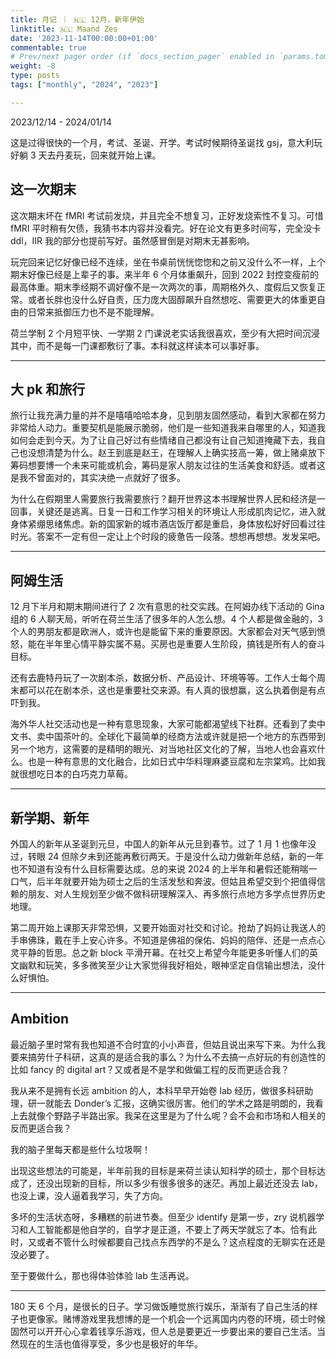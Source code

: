 ```yaml
---
title: 月记 ｜ 🇳🇱 12月，新年伊始
linktitle: 🇳🇱 Maand Zes
date: '2023-11-14T00:00:00+01:00'
commentable: true
# Prev/next pager order (if `docs_section_pager` enabled in `params.toml`)
weight: -8
type: posts
tags: ["monthly", "2024", "2023"]

---
```


2023/12/14 - 2024/01/14

这是过得很快的一个月，考试、圣诞、开学。考试时候期待圣诞找 gsj，意大利玩好躺 3 天去丹麦玩，回来就开始上课。

## 这一次期末

这次期末坏在 fMRI 考试前发烧，并且完全不想复习，正好发烧索性不复习。可惜 fMRI 平时稍有欠债，我猜书本内容并没看完。好在论文有更多时间写，完全没卡 ddl，IIR 我的部分也提前写好。虽然感冒倒是对期末无甚影响。

玩完回来记忆好像已经不连续，坐在书桌前恍恍惚惚和之前又没什么不一样，上个期末好像已经是上辈子的事。来半年 6 个月体重飙升，回到 2022 封控变瘦前的最高体重。期末季经期不调好像不是一次两次的事，周期格外久、度假后又恢复正常。或者长胖也没什么好自责，压力庞大固醇飙升自然想吃、需要更大的体重更自由的日常来抵御压力也不是不能理解。

荷兰学制 2 个月短平快、一学期 2 门课说老实话我很喜欢，至少有大把时间沉浸其中，而不是每一门课都敷衍了事。本科就这样读本可以事好事。

---

## 大 pk 和旅行

旅行让我充满力量的并不是嘻嘻哈哈本身，见到朋友固然感动，看到大家都在努力非常给人动力。重要契机是能展示脆弱，他们是一些知道我来自哪里的人，知道我如何会走到今天。为了让自己好过有些情绪自己都没有让自己知道掩藏下去，我自己也没想清楚为什么。赵王到底是赵王，在理解人上确实技高一筹，做上赌桌放下筹码想要博一个未来可能或机会，筹码是家人朋友过往的生活美食和舒适。或者这是我不曾面对的，其实决绝一点就好了很多。

为什么在假期里人需要旅行我需要旅行？翻开世界这本书理解世界人民和经济是一回事，关键还是逃离。日复一日和工作学习相关的环境让人形成肌肉记忆，进入就身体紧绷思绪焦虑。新的国家新的城市酒店饭厅都是重启，身体放松好好回看过往时光。答案不一定有但一定让上个时段的疲惫告一段落。想想再想想。发发呆吧。

---

## 阿姆生活

12 月下半月和期末期间进行了 2 次有意思的社交实践。在阿姆办线下活动的 Gina 组的 6 人聊天局，听听在荷兰生活了很多年的人怎么想。4 个人都是做金融的，3 个人的男朋友都是欧洲人，或许也是能留下来的重要原因。大家都会对天气感到愤怒，能在半年里心情平静实属不易。买房也是重要人生阶段，搞钱是所有人的奋斗目标。

还有去鹿特丹玩了一次剧本杀，数据分析、产品设计、环境等等。工作人士每个周末都可以花在剧本杀，这也是重要社交来源。有人真的很想赢，这么执着倒是有点吓到我。

海外华人社交活动也是一种有意思现象，大家可能都渴望线下社群。还看到了卖中文书、卖中国茶叶的。全球化下最简单的经商方法或许就是把一个地方的东西带到另一个地方，这需要的是精明的眼光、对当地社区文化的了解，当地人也会喜欢什么。也是一种有意思的文化融合，比如日式中华料理麻婆豆腐和左宗棠鸡。比如我就很想吃日本的白巧克力草莓。

---

## 新学期、新年

外国人的新年从圣诞到元旦，中国人的新年从元旦到春节。过了 1 月 1 也像年没过，转眼 24 但除夕未到还能再敷衍两天。于是没什么动力做新年总结，新的一年也不知道有没有什么目标需要达成。总的来说 2024 的上半年和暑假还能稍喘一口气，后半年就要开始为硕士之后的生活发愁和奔波。但姑且希望交到个把值得信赖的朋友、对人生规划至少做不做科研理解深入、再多旅行点地方多学点世界历史地理。

第二周开始上课那天非常恐惧，又要开始面对社交和讨论。抢劫了妈妈让我送人的手串佛珠，戴在手上安心许多。不知道是佛祖的保佑、妈妈的陪伴、还是一点点心灵平静的哲思。总之新 block 平滑开幕。在社交上希望今年能更多听懂人们的英文幽默和玩笑，多多微笑至少让大家觉得我好相处，眼神坚定自信输出想法，没什么好惧怕。

---

## Ambition

最近脑子里时常有我也知道不合时宜的小小声音，但姑且说出来写下来。为什么我要来搞劳什子科研，这真的是适合我的事么？为什么不去搞一点好玩的有创造性的比如 fancy 的 digital art？又或者是不是学和做偏工程的反而更适合我？

我从来不是拥有长远 ambition 的人，本科早早开始卷 lab 经历，做很多科研助理，研一就能去 Donder’s 汇报，这确实很厉害。他们的学术之路是明朗的，我看上去就像个野路子半路出家。我呆在这里是为了什么呢？会不会和市场和人相关的反而更适合我？

我的脑子里每天都是些什么垃圾啊！

出现这些想法的可能是，半年前我的目标是来荷兰读认知科学的硕士，那个目标达成了，还没出现新的目标，所以多少有很多很多的迷茫。再加上最近还没去 lab，也没上课，没人逼着我学习，失了方向。

多坏的生活状态呀，多糟糕的前进节奏。但至少 identify 是第一步，zry 说机器学习和人工智能都是他自学的，自学才是正道，不要上了两天学就忘了本。恰有此时，又或者不管什么时候都要自己找点东西学的不是么？这点程度的无聊实在还是没必要了。

至于要做什么，那也得体验体验 lab 生活再说。

---

180 天 6 个月，是很长的日子。学习做饭睡觉旅行娱乐，渐渐有了自己生活的样子也更像家。赌博游戏里我想博的是一个机会一个远离国内内卷的环境，硕士时候固然可以开开心心拿着钱享乐游戏，但人总是要更近一步要出来的要自己生活。当然现在的生活也值得享受，多少也是极好的年华。
